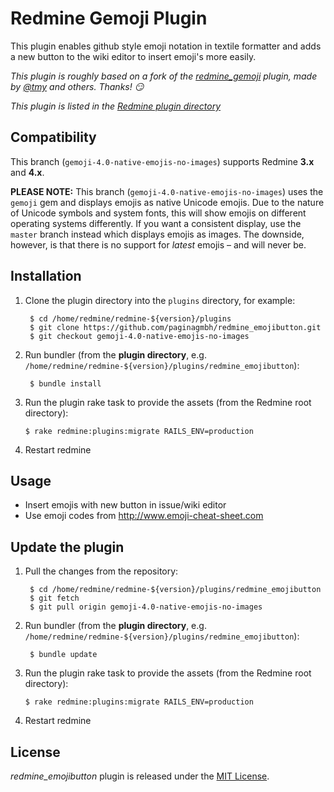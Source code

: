 Redmine Gemoji Plugin
=====================

This plugin enables github style emoji notation in textile formatter and adds a new button to the wiki editor to insert emoji's more easily.

*This plugin is roughly based on a fork of the [redmine_gemoji](https://github.com/tmy/redmine_gemoji) plugin, made by [@tmy](https://github.com/tmy/) and others. Thanks! :smirk:*

*This plugin is listed in the [Redmine plugin directory](http://www.redmine.org/plugins/redmine_emojibutton)*


Compatibility
-------------

This branch (`gemoji-4.0-native-emojis-no-images`) supports Redmine **3.x** and **4.x**.

**PLEASE NOTE:** This branch (`gemoji-4.0-native-emojis-no-images`) uses the `gemoji` gem and displays emojis as native Unicode emojis. Due to the nature of Unicode symbols and system fonts, this will show emojis on different operating systems differently. If you want a consistent display, use the `master` branch instead which displays emojis as images. The downside, however, is that there is no support for *latest* emojis – and will never be.


Installation
------------

1. Clone the plugin directory into the `plugins` directory, for example:

        $ cd /home/redmine/redmine-${version}/plugins
        $ git clone https://github.com/paginagmbh/redmine_emojibutton.git
        $ git checkout gemoji-4.0-native-emojis-no-images

2. Run bundler (from the **plugin directory**, e.g. `/home/redmine/redmine-${version}/plugins/redmine_emojibutton`):

        $ bundle install

3.  Run the plugin rake task to provide the assets (from the Redmine root directory):

        $ rake redmine:plugins:migrate RAILS_ENV=production

4. Restart redmine


Usage
-----

* Insert emojis with new button in issue/wiki editor
* Use emoji codes from http://www.emoji-cheat-sheet.com



Update the plugin
-----------------

1. Pull the changes from the repository:

        $ cd /home/redmine/redmine-${version}/plugins/redmine_emojibutton
        $ git fetch
        $ git pull origin gemoji-4.0-native-emojis-no-images

2. Run bundler (from the **plugin directory**, e.g. `/home/redmine/redmine-${version}/plugins/redmine_emojibutton`):

        $ bundle update

3.  Run the plugin rake task to provide the assets (from the Redmine root directory):

        $ rake redmine:plugins:migrate RAILS_ENV=production

4. Restart redmine


License
-------

*redmine_emojibutton* plugin is released under the [MIT License](LICENCE).
